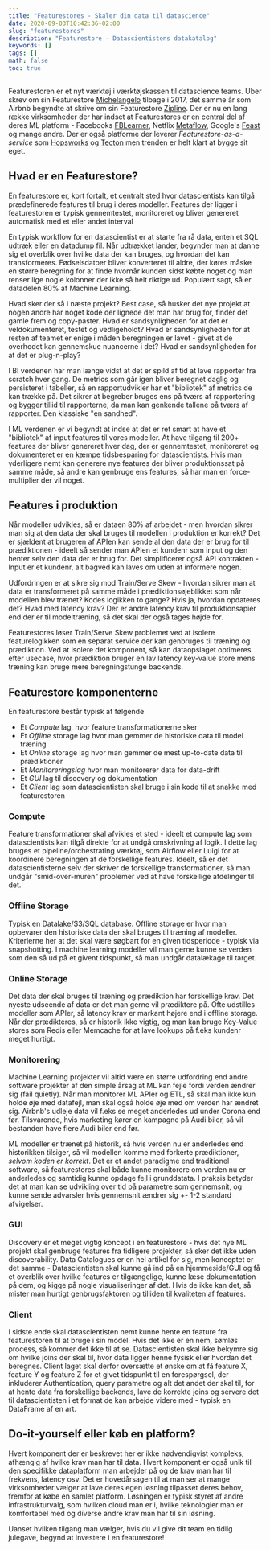 ```yaml
---
title: "Featurestores - Skaler din data til datascience"
date: 2020-09-03T10:42:36+02:00
slug: "featurestores"
description: "Featurestore - Datascientistens datakatalog"
keywords: []
tags: []
math: false
toc: true
---
```


Featurestoren er et nyt værktøj i værktøjskassen til datascience teams. Uber skrev om sin Featurestore [Michelangelo](https://eng.uber.com/michelangelo-machine-learning-platform/) tilbage i 2017, det samme år som Airbnb begyndte at skrive om sin Featurestore [Zipline](https://medium.com/airbnb-engineering/using-machine-learning-to-predict-value-of-homes-on-airbnb-9272d3d4739d). Der er nu en lang række virksomheder der har indset at
Featurestores er en central del af deres ML platform - Facebooks [FBLearner](https://engineering.fb.com/core-data/introducing-fblearner-flow-facebook-s-ai-backbone/), Netflix [Metaflow](https://metaflow.org/), Google's [Feast](https://cloud.google.com/blog/products/ai-machine-learning/introducing-feast-an-open-source-feature-store-for-machine-learning) og mange andre. Der er også platforme der leverer *Featurestore-as-a-service* som [Hopsworks](https://www.logicalclocks.com/) og [Tecton](https://www.tecton.ai/) men trenden er helt klart at bygge sit eget.

## Hvad er en Featurestore?

En featurestore er, kort fortalt, et centralt sted hvor datascientists kan tilgå prædefinerede features til brug i deres modeller.
Features der ligger i featurestoren er typisk gennemtestet, monitoreret og bliver genereret automatisk med et eller andet interval

En typisk workflow for en datascientist er at starte fra rå data, enten et SQL udtræk eller en datadump fil. Når udtrækket lander, begynder man at danne sig et overblik over hvilke data der kan bruges, og hvordan det kan transformeres. Fødselsdatoer bliver konverteret til aldre, der køres måske en større beregning for at finde hvornår kunden sidst købte noget og man renser lige nogle kolonner der ikke så helt riktige ud. Populært sagt, så er datadelen 80% af Machine Learning.

Hvad sker der så i næste projekt? Best case, så husker det nye projekt at nogen andre har noget kode der lignede det man har brug for, finder det gamle frem og copy-paster. Hvad er sandsynligheden for at det er veldokumenteret, testet og vedligeholdt? Hvad er sandsynligheden for at resten af teamet er enige i måden beregningen er lavet - givet at de overhodet kan gennemskue nuancerne i det? Hvad er sandsynligheden for at det er plug-n-play?

I BI verdenen har man længe vidst at det er spild af tid at lave rapporter fra scratch hver gang. De metrics som går igen bliver beregnet daglig og persisteret i tabeller, så en rapportudvikler har et "bibliotek" af metrics de kan trække på. Det sikrer at begreber bruges ens på tværs af rapportering og bygger tillid til rapporterne, da man kan genkende tallene på tværs af rapporter. Den klassiske "en sandhed".

I ML verdenen er vi begyndt at indse at det er ret smart at have et "bibliotek" af input features til vores modeller. At have tilgang til 200+ features der bliver genereret hver dag, der er gennemtestet, monitoreret og dokumenteret er en kæmpe tidsbesparing for datascientists. Hvis man yderligere nemt kan generere nye features der bliver produktionssat på samme måde, så andre kan genbruge ens features, så har man en force-multiplier der vil noget.

## Features i produktion

Når modeller udvikles, så er dataen 80% af arbejdet - men hvordan sikrer man sig at den data der skal bruges til modellen i produktion er korrekt? Det er sjældent at brugeren af APIen kan sende al den data der er brug for til prædiktionen - ideelt så sender man APIen et kundenr som input og den henter selv den data der er brug for. Det simplificerer også API kontrakten - Input er et kundenr, alt bagved kan laves om uden at informere nogen.

Udfordringen er at sikre sig mod Train/Serve Skew - hvordan sikrer man at data er transformeret på samme måde i prædiktionsøjeblikket som når modellen blev trænet? Kodes logikken to gange? Hvis ja, hvordan opdateres det? Hvad med latency krav? Der er andre latency krav til produktionsapier end der er til modeltræning, så det skal der også tages højde for.

Featurestores løser Train/Serve Skew problemet ved at isolere featurelogikken som en separat service der kan genbruges til træning og prædiktion. Ved at isolere det komponent, så kan dataopslaget optimeres efter usecase, hvor prædiktion bruger en lav latency key-value store mens træning kan bruge mere beregningstunge backends.  

## Featurestore komponenterne

En featurestore består typisk af følgende

- Et *Compute* lag, hvor feature transformationerne sker
- Et *Offline* storage lag hvor man gemmer de historiske data til model træning
- Et *Online* storage lag hvor man gemmer de mest up-to-date data til prædiktioner
- Et *Monitoreringslag* hvor man monitorerer data for data-drift
- Et *GUI* lag til discovery og dokumentation
- Et *Client* lag som datascientisten skal bruge i sin kode til at snakke med featurestoren

### Compute

Feature transformationer skal afvikles et sted - ideelt et compute lag som datascientists kan tilgå direkte for at undgå omskrivning af logik. I dette lag bruges et pipeline/orchestrating værktøj, som Airflow eller Luigi for at koordinere beregningen af de forskellige features. Ideelt, så er det datascientisterne selv der skriver de forskellige transformationer, så man undgår "smid-over-muren" problemer ved at have forskellige afdelinger til det.

### Offline Storage

Typisk en Datalake/S3/SQL database. Offline storage er hvor man opbevarer den historiske data der skal bruges til træning af modeller. Kriterierne her at det skal være søgbart for en given tidsperiode - typisk via snapshotting. I machine learning modeller vil man gerne kunne se verden som den så ud på et givent tidspunkt, så man undgår datalækage til target.

### Online Storage

Det data der skal bruges til træning og prædiktion har forskellige krav. Det nyeste udseende af data er det man gerne vil prædiktere på. Ofte udstilles modeller som APIer, så latency krav er markant højere end i offline storage. Når der prædikteres, så er historik ikke vigtig, og man kan bruge Key-Value stores som Redis eller Memcache for at lave lookups på f.eks kundenr meget hurtigt.

### Monitorering

Machine Learning projekter vil altid være en større udfordring end andre software projekter af den simple årsag at ML kan fejle fordi verden ændrer sig (fail quietly). Når man monitorer ML APIer og ETL, så skal man ikke kun holde øje med datafejl, man skal også holde øje med om verden har ændret sig. Airbnb's udleje data vil f.eks se meget anderledes ud under Corona end før. Tilsvarende, hvis marketing kører en kampagne på Audi biler, så vil bestanden have flere Audi biler end før.

ML modeller er trænet på historik, så hvis verden nu er anderledes end historikken tilsiger, så vil modellen komme med forkerte prædiktioner, *selvom koden er korrekt*. Det er et andet paradigme end traditionel software, så featurestores skal både kunne monitorere om verden nu er anderledes og samtidig kunne opdage fejl i grunddatata. I praksis betyder det at man kan se udvikling over tid på parametre som gennemsnit, og kunne sende advarsler hvis gennemsnit ændrer sig +- 1-2 standard afvigelser.

### GUI

Discovery er et meget vigtig koncept i en featurestore - hvis det nye ML projekt skal genbruge features fra tidligere projekter, så sker det ikke uden discoverability. Data Catalogues er en hel artikel for sig, men konceptet er det samme - Datascientisten skal kunne gå ind på en hjemmeside/GUI og få et overblik over hvilke features er tilgængelige, kunne læse dokumentation på dem, og kigge på nogle visualiseringer af det. Hvis de ikke kan det, så mister man hurtigt genbrugsfaktoren og tilliden til kvaliteten af features.

### Client

I sidste ende skal datascientisten nemt kunne hente en feature fra featurestoren til at bruge i sin model. Hvis det ikke er en nem, sømløs process, så kommer det ikke til at se. Datascientisten skal ikke bekymre sig om hvilke joins der skal til, hvor data ligger henne fysisk eller hvordan det beregnes. Client laget skal derfor oversætte et ønske om at få feature X, feature Y og feature Z for et givet tidspunkt til en forespørgsel, der inkluderer Authentication, query parametre og alt det andet der skal til, for at hente data fra forskellige backends, lave de korrekte joins og servere det til datascientisten i et format de kan arbejde videre med - typisk en DataFrame af en art.

## Do-it-yourself eller køb en platform?

Hvert komponent der er beskrevet her er ikke nødvendigvist kompleks, afhængig af hvilke krav man har til data. Hvert komponent er også unik til den specifikke dataplatform man arbejder på og de krav man har til frekvens, latency osv. Det er hovedårsagen til at man ser at mange virksomheder vælger at lave deres egen løsning tilpasset deres behov, fremfor at købe en samlet platform. Løsningen er typisk styret af andre infrastrukturvalg, som hvilken cloud man er i, hvilke teknologier man er komfortabel med og diverse andre krav man har til sin løsning.

Uanset hvilken tilgang man vælger, hvis du vil give dit team en tidlig julegave, begynd at investere i en featurestore!
